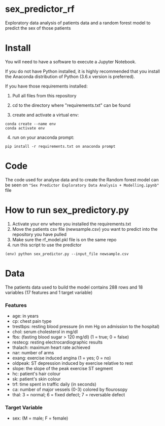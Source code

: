 # sex_predictor_rf
Exploratory data analysis of patients data and a random forest model to predict the sex of those patients

# Install

You will need to have a software to execute a Jupyter Notebook.

If you do not have Python installed, it is highly recommended that you install the Anaconda distribution of Python (3.6.x version is preferred).

If you have those requirements installed:
  
  1. Pull all files from this repository
  
  2. cd to the directory where "requirements.txt" can be found
  
  3. create and activate a virtual env:
```
conda create --name env
conda activate env
```
4. run on your anaconda prompt: 
```
pip install -r requirements.txt on anaconda prompt
```
# Code

The code used for analyse data and to create the Random forest model can be seen on ```"Sex Predictor Exploratory Data Analysis + Modelling.ipynb"``` file

# How to run sex_predictory.py

1. Activate your env where you installed the requirements.txt
2. Move the patients csv file (newsample.csv) you want to predict into the repository you have pulled
3. Make sure the rf_model.pkl file is on the same repo
4. run this script to use the predictor
```
(env) python sex_predictor.py --input_file newsample.csv
```

# Data
The patients data used to build the model contains 288 rows and 18 variables (17 features and 1 target variable)

### Features

- age: in years
- cp: chest pain type
- trestbps: resting blood pressure (in mm Hg on admission to the hospital)
- chol: serum cholesterol in mg/dl
- fbs: (fasting blood sugar > 120 mg/dl) (1 = true; 0 = false)
- restecg: resting electrocardiographic results
- thalach: maximum heart rate achieved
- nar: number of arms
- exang: exercise induced angina (1 = yes; 0 = no)
- oldpeak: ST depression induced by exercise relative to rest
- slope: the slope of the peak exercise ST segment
- hc: patient's hair colour
- sk: patient's skin colour
- trf: time spent in traffic daily (in seconds)
- ca: number of major vessels (0-3) colored by flourosopy
- thal: 3 = normal; 6 = fixed defect; 7 = reversable defect
### Target Variable 
- sex: (M = male; F = female)
